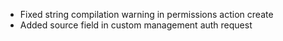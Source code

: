 - Fixed string compilation warning in permissions action create
- Added source field in custom management auth request
